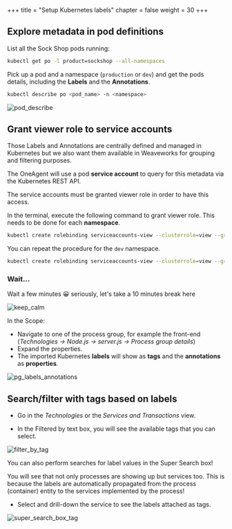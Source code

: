 +++
title = "Setup Kubernetes labels"
chapter = false
weight = 30
+++

## Explore metadata in pod definitions

List all the Sock Shop pods running:

```sh
kubectl get po -l product=sockshop --all-namespaces 
```

Pick up a pod and a namespace (`production` or `dev`) and get the pods details, including the <b>Labels</b> and the <b>Annotations</b>. 

```sh
kubectl describe po <pod_name> -n <namespace>
```

![pod_describe](/images/pod_describe.png)

## Grant viewer role to service accounts

Those Labels and Annotations are centrally defined and managed in Kubernetes but we also want them available in Weaveworks for grouping and filtering purposes.

The OneAgent will use a pod <b>service account</b> to query for this metadata via the Kubernetes REST API.

The service accounts must be granted viewer role in order to have this access.

In the terminal, execute the following command to grant viewer role. This needs to be done for each <b>namespace</b>.

```sh
kubectl create rolebinding serviceaccounts-view --clusterrole=view --group=system:serviceaccounts:production --namespace=production
```

You can repeat the procedure for the `dev` namespace.

```sh
kubectl create rolebinding serviceaccounts-view --clusterrole=view --group=system:serviceaccounts:dev --namespace=dev
```

### Wait...

Wait a few minutes :grinning: seriously, let's take a 10 minutes break here

![keep_calm](/images/keep_calm.png)

In the Scope: 

- Navigate to one of the process group, for example the front-end (<i>Technologies -> Node.js -> server.js -> Process group details</i>)
- Expand the properties. 
- The imported Kubernetes <b>labels</b> will show as <b>tags</b> and the <b>annotations</b> as <b>properties</b>.

![pg_labels_annotations](/images/pg_labels_annotations.png)

## Search/filter with tags based on labels

- Go in the <i>Technologies</i> or the <i>Services and Transactions</i> view. 

- In the Filtered by text box, you will see the available tags that you can select.

![filter_by_tag](/images/filter_by_tag.png)

You can also perform searches for label values in the Super Search box!

You will see that not only processes are showing up but services too. This is because the labels are automatically propagated from the process (container) entity to the services implemented by the process!

- Select and drill-down the service to see the labels attached as tags.

![super_search_box_tag](/images/super_search_box_tag.png)